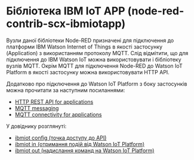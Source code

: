 # Бібліотека IBM IoT APP (node-red-contrib-scx-ibmiotapp)

Вузли даної бібліотеки Node-RED призначені для підключення до платформи IBM Watson Internet of Things в якості застосунку (Application) з використанням протоколу MQTT. Слід відмітити, що для підключення до IBM Watson IoT можна використовувати і бібліотеку вузлів MQTT. Окрім MQTT для підключення Node-RED до Watson IoT Platform в якості застосунку можна використовувати HTTP API.

Додатково про підключення до Watson IoT Platform з боку застосунків можна прочитати за наступним посиланнями:

- [HTTP REST API for applications](https://console.bluemix.net/docs/services/IoT/applications/api.html#api)
- [MQTT messaging](https://console.bluemix.net/docs/services/IoT/reference/mqtt/index.html#ref-mqtt)
- [MQTT connectivity for applications](https://console.bluemix.net/docs/services/IoT/applications/mqtt.html#mqtt)

У довіднику розглянуті:

- [ibmiot config (точка доступу до API)](ibmiot_config.md)
- [ibmiot in (отримання подій від Watson IoT Platform)](ibmiot_in.md)
- [ibmiot out (надислання команд на Watson IoT Platform)](ibmiot_out.md)

